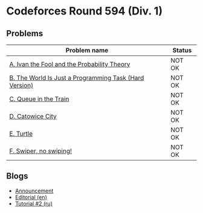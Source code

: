 # Codeforces Round 594 (Div. 1)

## Problems

|Problem name|Status|
|------------|---------|
| [A. Ivan the Fool and the Probability Theory](problems/A._Ivan_the_Fool_and_the_Probability_Theory.md)|NOT OK|
| [B. The World Is Just a Programming Task (Hard Version)](problems/B._The_World_Is_Just_a_Programming_Task_(Hard_Version).md)|NOT OK|
| [C. Queue in the Train](problems/C._Queue_in_the_Train.md)|NOT OK|
| [D. Catowice City](problems/D._Catowice_City.md)|NOT OK|
| [E. Turtle](problems/E._Turtle.md)|NOT OK|
| [F. Swiper, no swiping!](problems/F._Swiper,_no_swiping!.md)|NOT OK|
## Blogs

- [Announcement](blogs/Announcement.md)
- [Editorial (en)](blogs/Editorial_(en).md)
- [Tutorial #2 (ru)](blogs/Tutorial_2_(ru).md)
